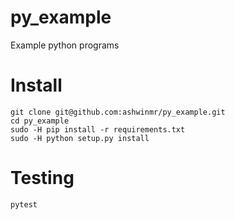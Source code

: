 # py_example
Example python programs

# Install
```
git clone git@github.com:ashwinmr/py_example.git
cd py_example
sudo -H pip install -r requirements.txt
sudo -H python setup.py install
```

# Testing
```
pytest
```